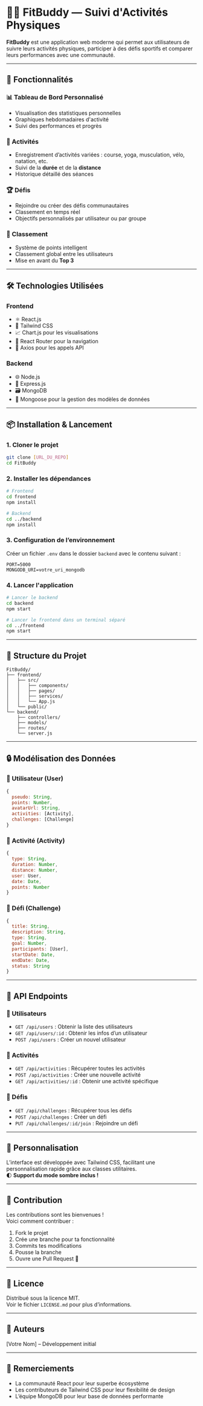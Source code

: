 # 🏃‍♂️ FitBuddy — Suivi d'Activités Physiques

**FitBuddy** est une application web moderne qui permet aux utilisateurs de suivre leurs activités physiques, participer à des défis sportifs et comparer leurs performances avec une communauté.

---

## 🌟 Fonctionnalités

### 📊 Tableau de Bord Personnalisé

- Visualisation des statistiques personnelles
- Graphiques hebdomadaires d'activité
- Suivi des performances et progrès

### 🎯 Activités

- Enregistrement d’activités variées : course, yoga, musculation, vélo, natation, etc.
- Suivi de la **durée** et de la **distance**
- Historique détaillé des séances

### 🏆 Défis

- Rejoindre ou créer des défis communautaires
- Classement en temps réel
- Objectifs personnalisés par utilisateur ou par groupe

### 🏅 Classement

- Système de points intelligent
- Classement global entre les utilisateurs
- Mise en avant du **Top 3**

---

## 🛠️ Technologies Utilisées

### Frontend

- ⚛️ React.js
- 💨 Tailwind CSS
- 📈 Chart.js pour les visualisations
- 🔁 React Router pour la navigation
- 🔌 Axios pour les appels API

### Backend

- 🌐 Node.js
- 🚂 Express.js
- 🗃️ MongoDB
- 🧩 Mongoose pour la gestion des modèles de données

---

## 📦 Installation & Lancement

### 1. Cloner le projet

```bash
git clone [URL_DU_REPO]
cd FitBuddy
```

### 2. Installer les dépendances

```bash
# Frontend
cd frontend
npm install

# Backend
cd ../backend
npm install
```

### 3. Configuration de l’environnement

Créer un fichier `.env` dans le dossier `backend` avec le contenu suivant :

```env
PORT=5000
MONGODB_URI=votre_uri_mongodb
```

### 4. Lancer l'application

```bash
# Lancer le backend
cd backend
npm start

# Lancer le frontend dans un terminal séparé
cd ../frontend
npm start
```

---

## 🧱 Structure du Projet

```
FitBuddy/
├── frontend/
│   ├── src/
│   │   ├── components/
│   │   ├── pages/
│   │   ├── services/
│   │   └── App.js
│   └── public/
└── backend/
    ├── controllers/
    ├── models/
    ├── routes/
    └── server.js
```

---

## 🔒 Modélisation des Données

### 👤 Utilisateur (User)

```js
{
  pseudo: String,
  points: Number,
  avatarUrl: String,
  activities: [Activity],
  challenges: [Challenge]
}
```

### 🏃 Activité (Activity)

```js
{
  type: String,
  duration: Number,
  distance: Number,
  user: User,
  date: Date,
  points: Number
}
```

### 🎯 Défi (Challenge)

```js
{
  title: String,
  description: String,
  type: String,
  goal: Number,
  participants: [User],
  startDate: Date,
  endDate: Date,
  status: String
}
```

---

## 🔌 API Endpoints

### 👥 Utilisateurs

- `GET /api/users` : Obtenir la liste des utilisateurs
- `GET /api/users/:id` : Obtenir les infos d’un utilisateur
- `POST /api/users` : Créer un nouvel utilisateur

### 🏃 Activités

- `GET /api/activities` : Récupérer toutes les activités
- `POST /api/activities` : Créer une nouvelle activité
- `GET /api/activities/:id` : Obtenir une activité spécifique

### 🎯 Défis

- `GET /api/challenges` : Récupérer tous les défis
- `POST /api/challenges` : Créer un défi
- `PUT /api/challenges/:id/join` : Rejoindre un défi

---

## 🎨 Personnalisation

L’interface est développée avec Tailwind CSS, facilitant une personnalisation rapide grâce aux classes utilitaires.  
🌓 **Support du mode sombre inclus !**

---

## 🤝 Contribution

Les contributions sont les bienvenues !  
Voici comment contribuer :

1. Fork le projet
2. Crée une branche pour ta fonctionnalité
3. Commits tes modifications
4. Pousse la branche
5. Ouvre une Pull Request 🙌

---

## 📄 Licence

Distribué sous la licence MIT.  
Voir le fichier `LICENSE.md` pour plus d’informations.

---

## 👥 Auteurs

[Votre Nom] – Développement initial

---

## 🙏 Remerciements

- La communauté React pour leur superbe écosystème
- Les contributeurs de Tailwind CSS pour leur flexibilité de design
- L’équipe MongoDB pour leur base de données performante
